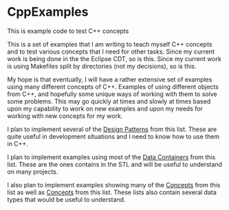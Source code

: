 # CppExamples
This is example code to test C++ concepts

This is a set of examples that I am writing to teach myself C++ concepts and to test various concepts that I need for other tasks.  Since my current work is being done in the the Eclipse CDT, so is this.  Since my current work is using Makefiles split by directories (not my decisions), so is this.

My hope is that eventually, I will have a rather extensive set of examples using many different concepts of C++.  Examples of using different objects from C++, and hopefully some unique ways of working with them to solve some problems.  This may go quickly at times and slowly at times based upon my capability to work on new examples and upon my needs for working with new concepts for my work.

I plan to implement several of the [Design Patterns](https://en.wikibooks.org/wiki/C%2B%2B_Programming/Code/Design_Patterns) from this list.  These are quite useful in development situations and I need to know how to use them in C++.

I plan to implement examples using most of the [Data Containers](http://www.cplusplus.com/reference/stl/) from this list.  These are the ones contains in the STL and will be useful to understand on many projects.

I also plan to implement examples showing many of the [Concepts](http://www.tutorialspoint.com/cplusplus/index.htm) from this list as well as [Concepts](http://en.cppreference.com/w/cpp/concept) from this list.  These lists also contain several data types that would be useful to understand.
